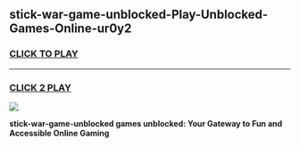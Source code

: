 
## stick-war-game-unblocked-Play-Unblocked-Games-Online-ur0y2
<h3>
<a href="https://premium76.site?title=stick-war-game-unblocked&ref=25A">CLICK TO PLAY</a></h3>
<hr>

<h3>
<a href="https://premium76.site?title=stick-war-game-unblocked&ref=25A">CLICK 2 PLAY</a>
  
</h3>

<a href="https://premium76.site?title=stick-war-game-unblocked&ref=25A"><img src="https://clearcache.store/games.png"></a>


**stick-war-game-unblocked games unblocked: Your Gateway to Fun and Accessible Online Gaming**
